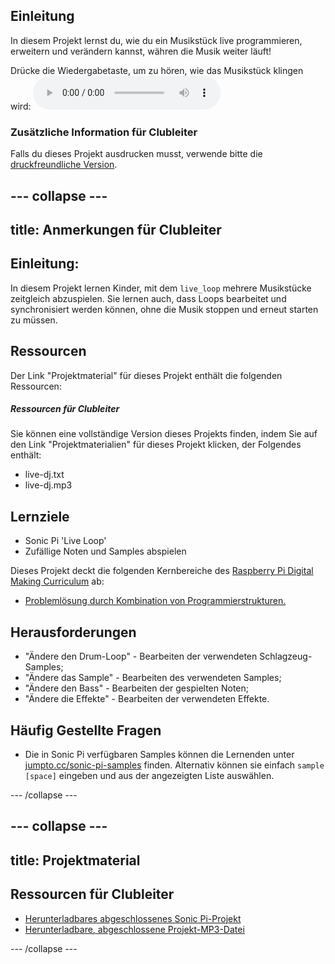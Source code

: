 ## Einleitung

In diesem Projekt lernst du, wie du ein Musikstück live programmieren, erweitern und verändern kannst, währen die Musik weiter läuft!

<div id="audio-preview" class="pdf-hidden">
  Drücke die Wiedergabetaste, um zu hören, wie das Musikstück klingen wird: <audio controls preload> <source src="resources/live-dj.mp3" type="audio/mpeg"> Dein Browser unterstützt das <code>Audio-</code> Element nicht. </audio>
</div>

### Zusätzliche Information für Clubleiter

Falls du dieses Projekt ausdrucken musst, verwende bitte die [druckfreundliche Version](https://projects.raspberrypi.org/en/projects/live-dj/print).

## \--- collapse \---

## title: Anmerkungen für Clubleiter

## Einleitung:

In diesem Projekt lernen Kinder, mit dem `live_loop` mehrere Musikstücke zeitgleich abzuspielen. Sie lernen auch, dass Loops bearbeitet und synchronisiert werden können, ohne die Musik stoppen und erneut starten zu müssen.

## Ressourcen

Der Link "Projektmaterial" für dieses Projekt enthält die folgenden Ressourcen:

##### Ressourcen für Clubleiter

Sie können eine vollständige Version dieses Projekts finden, indem Sie auf den Link "Projektmaterialien" für dieses Projekt klicken, der Folgendes enthält:

* live-dj.txt
* live-dj.mp3

## Lernziele

* Sonic Pi 'Live Loop'
* Zufällige Noten und Samples abspielen

Dieses Projekt deckt die folgenden Kernbereiche des [Raspberry Pi Digital Making Curriculum](http://rpf.io/curriculum) ab:

* [Problemlösung durch Kombination von Programmierstrukturen.](https://www.raspberrypi.org/curriculum/programming/builder)

## Herausforderungen

* "Ändere den Drum-Loop" - Bearbeiten der verwendeten Schlagzeug-Samples;
* "Ändere das Sample" - Bearbeiten des verwendeten Samples;
* "Ändere den Bass" - Bearbeiten der gespielten Noten;
* "Ändere die Effekte" - Bearbeiten der verwendeten Effekte.

## Häufig Gestellte Fragen

* Die in Sonic Pi verfügbaren Samples können die Lernenden unter [jumpto.cc/sonic-pi-samples](http://jumpto.cc/sonic-pi-samples) finden. Alternativ können sie einfach `sample [space]` eingeben und aus der angezeigten Liste auswählen.

\--- /collapse \---

## \--- collapse \---

## title: Projektmaterial

## Ressourcen für Clubleiter

* [Herunterladbares abgeschlossenes Sonic Pi-Projekt](resources/live-dj.txt)
* [Herunterladbare, abgeschlossene Projekt-MP3-Datei](resources/live-dj.mp3)

\--- /collapse \---
